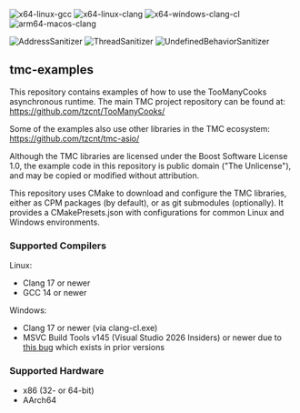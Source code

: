 ![x64-linux-gcc](https://github.com/tzcnt/tmc-examples/actions/workflows/x64-linux-gcc.yml/badge.svg) ![x64-linux-clang](https://github.com/tzcnt/tmc-examples/actions/workflows/x64-linux-clang.yml/badge.svg) ![x64-windows-clang-cl](https://github.com/tzcnt/tmc-examples/actions/workflows/x64-windows-clang-cl.yml/badge.svg) ![arm64-macos-clang](https://github.com/tzcnt/tmc-examples/actions/workflows/arm64-macos-clang.yml/badge.svg)

![AddressSanitizer](https://github.com/tzcnt/tmc-examples/actions/workflows/x64-linux-clang-asan.yml/badge.svg) ![ThreadSanitizer](https://github.com/tzcnt/tmc-examples/actions/workflows/x64-linux-clang-tsan.yml/badge.svg) ![UndefinedBehaviorSanitizer](https://github.com/tzcnt/tmc-examples/actions/workflows/x64-linux-clang-ubsan.yml/badge.svg)

## tmc-examples
This repository contains examples of how to use the TooManyCooks asynchronous runtime. The main TMC project repository can be found at:
https://github.com/tzcnt/TooManyCooks/

Some of the examples also use other libraries in the TMC ecosystem:
https://github.com/tzcnt/tmc-asio/

Although the TMC libraries are licensed under the Boost Software License 1.0, the example code in this repository is public domain ("The Unlicense"), and may be copied or modified without attribution.

This repository uses CMake to download and configure the TMC libraries, either as CPM packages (by default), or as git submodules (optionally). It provides a CMakePresets.json with configurations for common Linux and Windows environments.

### Supported Compilers
Linux:
- Clang 17 or newer
- GCC 14 or newer

Windows:
- Clang 17 or newer (via clang-cl.exe)
- MSVC Build Tools v145 (Visual Studio 2026 Insiders) or newer due to [this bug](https://developercommunity.visualstudio.com/t/Incorrect-code-generation-for-symmetric/1659260?scope=follow&viewtype=all) which exists in prior versions

### Supported Hardware
- x86 (32- or 64-bit)
- AArch64
